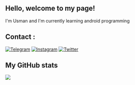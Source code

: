 ## Hello, welcome to my page! 

I'm Usman and I'm currently learning android programming

## Contact :

<a href="https://t.me/usmon_h" target="_blank"><img src="https://img.shields.io/badge/Telegram-2CA5E0?style=for-the-badge&logo=telegram&logoColor=white" alt="Telegram"></a>
<a href="https://www.instagram.com/usmon.hamidulloh" target="_blank"><img src="https://img.shields.io/badge/Instagram-E4405F?style=for-the-badge&logo=instagram&logoColor=white" alt="Instagram"></a>
<a href="https://www.twitter.com/UHamidulloh" target="_blank"><img src="https://img.shields.io/badge/Twitter-1DA1F2?style=for-the-badge&logo=twitter&logoColor=white" alt="Twitter"></a>


## My GitHub stats

![](https://github-readme-stats.vercel.app/api?username=UsmonHamidulloh&count_private=true&show_icons=true&theme=react)
